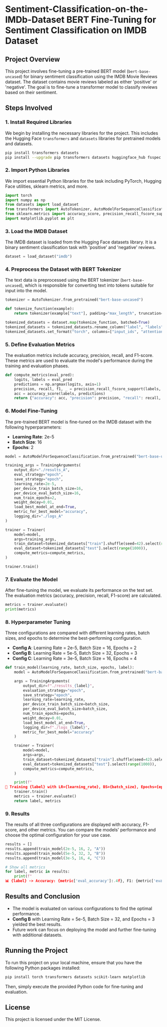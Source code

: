 # Sentiment-Classification-on-the-IMDb-Dataset  BERT Fine-Tuning for Sentiment Classification on IMDB Dataset

## Project Overview
This project involves fine-tuning a pre-trained BERT model (`bert-base-uncased`) for binary sentiment classification using the IMDB Movie Reviews dataset. The dataset contains movie reviews labeled as either 'positive' or 'negative'. The goal is to fine-tune a transformer model to classify reviews based on their sentiment.

## Steps Involved

### 1. **Install Required Libraries**
We begin by installing the necessary libraries for the project. This includes the Hugging Face `transformers` and `datasets` libraries for pretrained models and datasets.

```bash
pip install transformers datasets
pip install --upgrade pip transformers datasets huggingface_hub fsspec
```

### 2. **Import Python Libraries**
We import essential Python libraries for the task including PyTorch, Hugging Face utilities, sklearn metrics, and more.

```python
import torch
import numpy as np
from datasets import load_dataset
from transformers import AutoTokenizer, AutoModelForSequenceClassification, TrainingArguments, Trainer
from sklearn.metrics import accuracy_score, precision_recall_fscore_support
import matplotlib.pyplot as plt
```

### 3. **Load the IMDB Dataset**
The IMDB dataset is loaded from the Hugging Face datasets library. It is a binary sentiment classification task with 'positive' and 'negative' reviews.

```python
dataset = load_dataset("imdb")
```

### 4. **Preprocess the Dataset with BERT Tokenizer**
The text data is preprocessed using the BERT tokenizer (`bert-base-uncased`), which is responsible for converting text into tokens suitable for input into the model.

```python
tokenizer = AutoTokenizer.from_pretrained("bert-base-uncased")

def tokenize_function(example):
    return tokenizer(example["text"], padding="max_length", truncation=True)

tokenized_datasets = dataset.map(tokenize_function, batched=True)
tokenized_datasets = tokenized_datasets.rename_column("label", "labels")
tokenized_datasets.set_format("torch", columns=["input_ids", "attention_mask", "labels"])
```

### 5. **Define Evaluation Metrics**
The evaluation metrics include accuracy, precision, recall, and F1-score. These metrics are used to evaluate the model's performance during the training and evaluation phases.

```python
def compute_metrics(eval_pred):
    logits, labels = eval_pred
    predictions = np.argmax(logits, axis=1)
    precision, recall, f1, _ = precision_recall_fscore_support(labels, predictions, average="binary")
    acc = accuracy_score(labels, predictions)
    return {"accuracy": acc, "precision": precision, "recall": recall, "f1": f1}
```

### 6. **Model Fine-Tuning**
The pre-trained BERT model is fine-tuned on the IMDB dataset with the following hyperparameters:
- **Learning Rate**: 2e-5
- **Batch Size**: 16
- **Epochs**: 2

```python
model = AutoModelForSequenceClassification.from_pretrained("bert-base-uncased", num_labels=2)

training_args = TrainingArguments(
    output_dir="./results_A",
    eval_strategy="epoch",
    save_strategy="epoch",
    learning_rate=2e-5,
    per_device_train_batch_size=16,
    per_device_eval_batch_size=16,
    num_train_epochs=2,
    weight_decay=0.01,
    load_best_model_at_end=True,
    metric_for_best_model="accuracy",
    logging_dir="./logs_A"
)

trainer = Trainer(
    model=model,
    args=training_args,
    train_dataset=tokenized_datasets["train"].shuffle(seed=42).select(range(2000)),
    eval_dataset=tokenized_datasets["test"].select(range(1000)),
    compute_metrics=compute_metrics,
)

trainer.train()
```

### 7. **Evaluate the Model**
After fine-tuning the model, we evaluate its performance on the test set. The evaluation metrics (accuracy, precision, recall, F1-score) are calculated.

```python
metrics = trainer.evaluate()
print(metrics)
```

### 8. **Hyperparameter Tuning**
Three configurations are compared with different learning rates, batch sizes, and epochs to determine the best-performing configuration.

- **Config A**: Learning Rate = 2e-5, Batch Size = 16, Epochs = 2
- **Config B**: Learning Rate = 5e-5, Batch Size = 32, Epochs = 3
- **Config C**: Learning Rate = 3e-5, Batch Size = 16, Epochs = 4

```python
def train_model(learning_rate, batch_size, epochs, label):
    model = AutoModelForSequenceClassification.from_pretrained("bert-base-uncased", num_labels=2)

    args = TrainingArguments(
        output_dir=f"./results_{label}",
        evaluation_strategy="epoch",
        save_strategy="epoch",
        learning_rate=learning_rate,
        per_device_train_batch_size=batch_size,
        per_device_eval_batch_size=batch_size,
        num_train_epochs=epochs,
        weight_decay=0.01,
        load_best_model_at_end=True,
        logging_dir=f"./logs_{label}",
        metric_for_best_model="accuracy"
    )

    trainer = Trainer(
        model=model,
        args=args,
        train_dataset=tokenized_datasets["train"].shuffle(seed=42).select(range(5000)),
        eval_dataset=tokenized_datasets["test"].select(range(1000)),
        compute_metrics=compute_metrics,
    )

    print(f"
🧪 Training {label} with LR={learning_rate}, BS={batch_size}, Epochs={epochs}")
    trainer.train()
    metrics = trainer.evaluate()
    return label, metrics
```

### 9. **Results**
The results of all three configurations are displayed with accuracy, F1-score, and other metrics. You can compare the models' performance and choose the optimal configuration for your use case.

```python
results = []
results.append(train_model(2e-5, 16, 2, "A"))
results.append(train_model(5e-5, 32, 3, "B"))
results.append(train_model(3e-5, 16, 4, "C"))

# Show all metrics
for label, metric in results:
    print(f"
📊 {label} -> Accuracy: {metric['eval_accuracy']:.4f}, F1: {metric['eval_f1']:.4f}")
```

## Results and Conclusion
- The model is evaluated on various configurations to find the optimal performance.
- **Config B** with Learning Rate = 5e-5, Batch Size = 32, and Epochs = 3 yielded the best results.
- Future work can focus on deploying the model and further fine-tuning with additional datasets.

## Running the Project
To run this project on your local machine, ensure that you have the following Python packages installed:

```bash
pip install torch transformers datasets scikit-learn matplotlib
```

Then, simply execute the provided Python code for fine-tuning and evaluation.

## License
This project is licensed under the MIT License.
